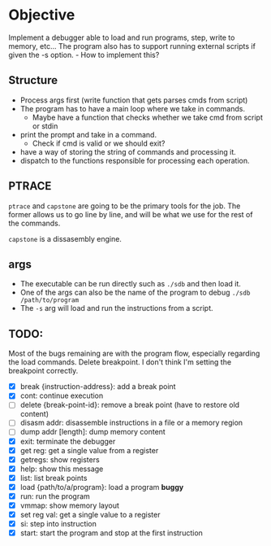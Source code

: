 # Objective
Implement a debugger able to load and run programs, step, write to memory, etc...
The program also has to support running external scripts if given the -s option.
	- How to implement this?

## Structure
- Process args first (write function that gets parses cmds from script)
- The program has to have a main loop where we take in commands.
	- Maybe have a function that checks whether we take cmd from script or stdin
- print the prompt and take in a command.
	- Check if cmd is valid or we should exit?
- have a way of storing the string of commands and processing it.
- dispatch to the functions responsible for processing each operation.


## PTRACE
`ptrace` and `capstone` are going to be the primary tools for the job. The 
former allows us  to go line by line, and will be what we use for the rest
of the commands.

`capstone` is a dissasembly engine.

## args
- The executable can be run directly such as `./sdb` and then load it.
- One of the args can also be the name of the program to debug `./sdb /path/to/program`
- The `-s` arg will load and run the instructions from a script.



## TODO: 
Most of the bugs remaining are with the program flow, especially regarding the load commands.
Delete breakpoint. I don't think I'm setting the breakpoint correctly.

- [x] break {instruction-address}: add a break point
- [x] cont: continue execution
- [ ] delete {break-point-id}: remove a break point (have to restore old content)
- [ ] disasm addr: disassemble instructions in a file or a memory region
- [ ] dump addr [length]: dump memory content
- [x] exit: terminate the debugger
- [x] get reg: get a single value from a register
- [x] getregs: show registers
- [x] help: show this message
- [x] list: list break points
- [x] load {path/to/a/program}: load a program **buggy**
- [x] run: run the program
- [x] vmmap: show memory layout
- [x] set reg val: get a single value to a register
- [x] si: step into instruction
- [x] start: start the program and stop at the first instruction
